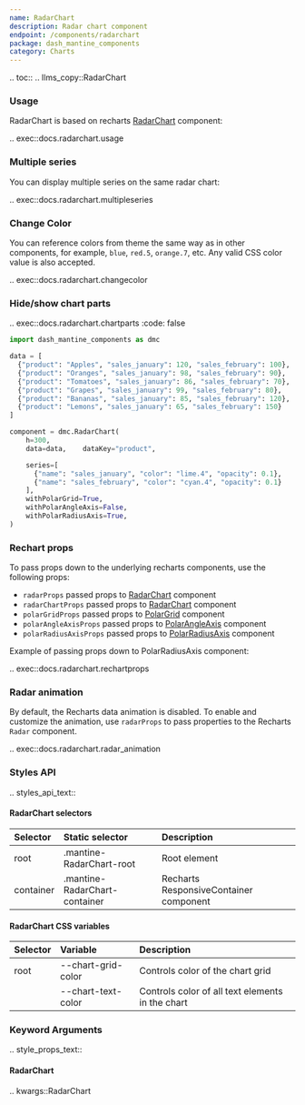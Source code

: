 ```yaml
---
name: RadarChart
description: Radar chart component
endpoint: /components/radarchart
package: dash_mantine_components
category: Charts
---
```


.. toc::
.. llms_copy::RadarChart

### Usage

RadarChart is based on recharts [RadarChart](https://recharts.org/en-US/api/RadarChart) component:

.. exec::docs.radarchart.usage

### Multiple series 

You can display multiple series on the same radar chart:

.. exec::docs.radarchart.multipleseries

### Change Color

You can reference colors from theme the same way as in other components, for example, `blue`, `red.5`, `orange.7`, etc. Any valid CSS color value is also accepted.

.. exec::docs.radarchart.changecolor

### Hide/show chart parts


.. exec::docs.radarchart.chartparts
    :code: false

```python
import dash_mantine_components as dmc

data = [
  {"product": "Apples", "sales_january": 120, "sales_february": 100},
  {"product": "Oranges", "sales_january": 98, "sales_february": 90},
  {"product": "Tomatoes", "sales_january": 86, "sales_february": 70},
  {"product": "Grapes", "sales_january": 99, "sales_february": 80},
  {"product": "Bananas", "sales_january": 85, "sales_february": 120},
  {"product": "Lemons", "sales_january": 65, "sales_february": 150}
]

component = dmc.RadarChart(
    h=300,
    data=data,    dataKey="product",

    series=[
      {"name": "sales_january", "color": "lime.4", "opacity": 0.1},
      {"name": "sales_february", "color": "cyan.4", "opacity": 0.1}
    ],
    withPolarGrid=True,
    withPolarAngleAxis=False,
    withPolarRadiusAxis=True,
)


```


### Rechart props

To pass props down to the underlying recharts components, use the following props:
- `radarProps` passed props to [RadarChart](https://recharts.org/en-US/api/RadarChart) component
- `radarChartProps` passed props to [RadarChart](https://recharts.org/en-US/api/RadarChart) component
- `polarGridProps` passed props to [PolarGrid](https://recharts.org/en-US/api/PolarGrid) component
- `polarAngleAxisProps` passed props to [PolarAngleAxis](https://recharts.org/en-US/api/PolarAngleAxis) component
- `polarRadiusAxisProps` passed props to [PolarRadiusAxis](https://recharts.org/en-US/api/PolarRadiusAxis) component

Example of passing props down to PolarRadiusAxis component:

.. exec::docs.radarchart.rechartprops


### Radar animation
By default, the Recharts data animation is disabled. To enable and customize the animation, use `radarProps` to pass properties to the Recharts `Radar` component.


.. exec::docs.radarchart.radar_animation


### Styles API

.. styles_api_text::

#### RadarChart selectors

| Selector    | Static selector               | Description                                      |
|:------------|:------------------------------|:-------------------------------------------------|
| root        | .mantine-RadarChart-root      | Root element                                    |
| container   | .mantine-RadarChart-container | Recharts ResponsiveContainer component          |


#### RadarChart CSS variables

| Selector         | Variable             | Description                                   |
|:-----------------|:---------------------|:----------------------------------------------|
| root             | --chart-grid-color   | Controls color of the chart grid              |
|                  | --chart-text-color   | Controls color of all text elements in the chart|



### Keyword Arguments
.. style_props_text::

#### RadarChart

.. kwargs::RadarChart
